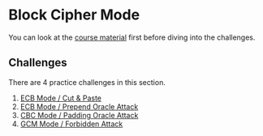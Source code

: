 # Block Cipher Mode

You can look at the [course material](/Block-Cipher-Mode/Block-Cipher-Mode.pdf) first before diving into the challenges.

## Challenges

There are 4 practice challenges in this section.

1. [ECB Mode / Cut & Paste](/AES/Cut-Paste)
2. [ECB Mode / Prepend Oracle Attack](/AES/Prepend-Oracle)
3. [CBC Mode / Padding Oracle Attack](/AES/Padding-Oracle)
4. [GCM Mode / Forbidden Attack](/AES/Forbidden)
